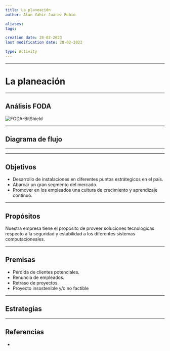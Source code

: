 ```yaml
---
title: La planeación
author: Alan Yahir Juárez Rubio

aliases:
tags:

creation date: 28-02-2023
last modification date: 28-02-2023

type: Activity
---
```

---
# La planeación



---
## Análisis FODA

![FODA-BitShield](FODA-BitShield.png)

---
## Diagrama de flujo


<div style="page-break-after: always;"></div>

---



---
## Objetivos

- Desarrollo de instalaciones en diferentes puntos estrátegicos en el país.
- Abarcar un gran segmento del mercado.
- Promover en los empleados una cultura de crecimiento y aprendizaje continuo.

---
## Propósitos

Nuestra empresa tiene el propósito de proveer soluciones tecnologicas respecto a la seguridad y estabilidad a los diferentes sistemas computacioneales.

---
## Premisas

- Pérdida de clientes potenciales.
- Renuncia de empleados.
- Retraso de proyectos.
- Proyecto insostenible y/o no factible



---
## Estrategias

---
## Referencias

- 